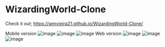 # WizardingWorld-Clone



Check it out;
https://wmvieira21.github.io/WizardingWorld-Clone/

Mobile version
![image](https://user-images.githubusercontent.com/90009567/235773823-b0ff7d50-f0e0-4c00-a9fd-65f9a977b7f7.png)
![image](https://user-images.githubusercontent.com/90009567/235773863-baec5d3b-62f3-47cf-8f1f-351f392b67bb.png)
![image](https://user-images.githubusercontent.com/90009567/235773892-5e4ff44a-6463-45ad-9691-a4b64198b61f.png)
Web version
![image](https://user-images.githubusercontent.com/90009567/235774030-63af1e87-a585-44a6-8a20-3749f36f6e5f.png)
![image](https://user-images.githubusercontent.com/90009567/235774047-c14243bd-290f-4223-a995-23573fe876c3.png)
![image](https://user-images.githubusercontent.com/90009567/235774084-1ca0a5cd-0e87-49f7-a4db-9af0da54c11e.png)
